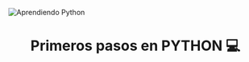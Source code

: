 ![Aprendiendo Python](https://github.com/user-attachments/assets/e5a29ef6-ff9c-4893-bcc8-124be82953e2)
<h1 align="center"> Primeros pasos en PYTHON 💻 </h1>
